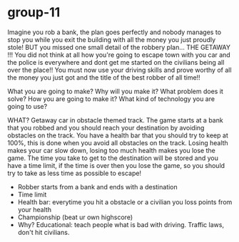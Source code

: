 # group-11

Imagine you rob a bank, the plan goes perfectly and nobody manages to stop you while you exit the building with all the money you just proudly stole! BUT you missed one small detail of the robbery plan... THE GETAWAY !!! You did not think at all how you're going to escape town with you car and the police is everywhere and dont get me started on the civilians being all over the place!! You must now use your driving skills and prove worthy of all the money you just got and the title of the best robber of all time!!

What you are going to make?
Why will you make it?
  What problem does it solve?
How you are going to make it?
  What kind of technology you are going to use?



WHAT?
Getaway car in obstacle themed track. The game starts at a bank that you robbed and you should reach your destination by avoiding obstacles on the track. You have a health bar that you should try to keep at 100%, this is done when you avoid all obstacles on the track. Losing health makes your car slow down, losing too much health makes you lose the game. The time you take to get to the destination will be stored and you have a time limit, if the time is over then you lose the game, so you should try to take as less time as possible to escape!


- Robber starts from a bank and ends with a destination
- Time limit
- Health bar: everytime you hit a obstacle or a civilian you loss points from your health
- Championship (beat ur own highscore)
- Why? Educational: teach people what is bad with driving. Traffic laws, don't hit civilians. 
